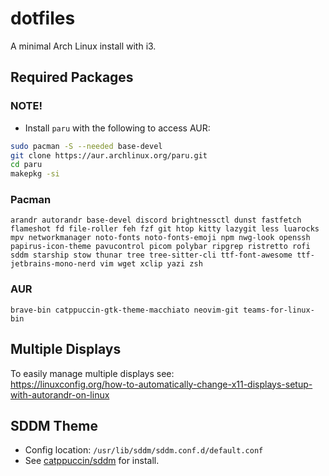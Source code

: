 # dotfiles
A minimal Arch Linux install with i3.

## Required Packages
### NOTE!
- Install `paru` with the following to access AUR:
```sh
sudo pacman -S --needed base-devel
git clone https://aur.archlinux.org/paru.git
cd paru
makepkg -si
```
### Pacman
```
arandr autorandr base-devel discord brightnessctl dunst fastfetch flameshot fd file-roller feh fzf git htop kitty lazygit less luarocks mpv networkmanager noto-fonts noto-fonts-emoji npm nwg-look openssh papirus-icon-theme pavucontrol picom polybar ripgrep ristretto rofi sddm starship stow thunar tree tree-sitter-cli ttf-font-awesome ttf-jetbrains-mono-nerd vim wget xclip yazi zsh
```
### AUR
```
brave-bin catppuccin-gtk-theme-macchiato neovim-git teams-for-linux-bin
```
## Multiple Displays
To easily manage multiple displays see:  
https://linuxconfig.org/how-to-automatically-change-x11-displays-setup-with-autorandr-on-linux

## SDDM Theme
- Config location: `/usr/lib/sddm/sddm.conf.d/default.conf`
- See [catppuccin/sddm](https://github.com/catppuccin/sddm) for install. 
